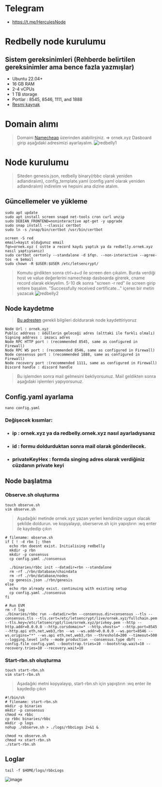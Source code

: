 # Telegram
- https://t.me/HerculesNode
# Redbelly node kurulumu
## Sistem gereksinimleri (Rehberde belirtilen gereksinimler ama bence fazla yazmışlar)
 - Ubuntu 22.04+
 - 16 GB RAM
 - 2-4 vCPUs
 - 1 TB storage
 - Portlar : 8545, 8546, 1111, and 1888
 - [Resmi kaynak](https://vine.redbelly.network/nds-node-operating)

# Domain alımı
> Domaini [Namecheap](https://www.namecheap.com/) üzerinden alabilirsiniz. => ornek.xyz
> Dasboard girip aşağıdaki adresimizi ayarlayalım.
> ![redbelly1](https://github.com/kemevo/RedBelly-Node/assets/51703004/fd415dc9-d3f6-4105-b128-030d5761389e)

# Node kurulumu
> Siteden genesis.json, redbelly binary(rbbc olarak yeniden adlandıralım), config_template.yaml (config.yaml olarak yeniden adlandıralım) indirelim ve hepsini ana dizine atalım.

## Güncellemeler ve yükleme
```
sudo apt update
sudo apt install screen snapd net-tools cron curl unzip
sudo DEBIAN_FRONTEND=noninteractive apt-get -y upgrade
sudo snap install --classic certbot
sudo ln -s /snap/bin/certbot /usr/bin/certbot
```
```
screen -S red
email=kayıt olduğunuz email
fqn=ornek.xyz ( üstte a record kaydı yaptık ya da redbelly.ornek.xyz nasıl yaptıysanız)
sudo certbot certonly --standalone -d $fqn. --non-interactive --agree-tos -m $email
sudo chown -R $USER:$USER /etc/letsencrypt/
```
> Komutu girdikten sonra ctrl+a+d ile screen den çıkalım.
> Burda verdiği host ve value değerlerini namecheap dasboarda girerek, cname record olarak ekleyelim.  5-10 dk sonra "screen -r red" ile screen girip entere basalım. "Successfully received certificate..." içeren bir metin yazacak
![redbelly2](https://github.com/kemevo/RedBelly-Node/assets/51703004/e4869b37-328e-40b2-898c-2eb1ce78ffde)

## Node kaydetme
> [Bu adresten](https://redbelly.atlassian.net/servicedesk/customer/portal/13/group/17/create/86) gerekli bilgileri doldurarak node kaydettiriyoruz
```
Node Url : ornek.xyz
Public address : ödüllerin geleceği adres (alttaki ile farklı olmalı)
Signing address : imzacı adres
Node RPC HTTP port : (recommended 8545, same as configured in Firewall)
Node RPC WS port : (recommended 8546, same as configured in Firewall)
Node consensus port : (recommended 1888, same as configured in Firewall)
Node recovery port :(recommended 1111, same as configured in Firewall)
Discord handle : discord handle
```
> Bu işlemden sonra mail gelmesini bekliyorsunuz. Mail geldikten sonra aşağıdaki işlemleri yapıyorsunuz.

## Config.yaml ayarlama
```
nano config.yaml
```
### Değişecek kısımlar:
- ### ip : ornek.xyz ya da redbelly.ornek.xyz nasıl ayarladıysanız
- ### id : formu doldurduktan sonra mail olarak gönderilecek.
- ### privateKeyHex : formda singing adres olarak verdiğiniz cüzdanın private keyi

## Node başlatma
### Observe.sh oluşturma
```
touch observe.sh
vim observe.sh
```
> Aşadağıki metinde ornek.xyz yazan yerleri kendinize uygun olacak şekilde doldurun. ve kopyalayıp, oberserve.sh için yapıştırın :wq enter ile kaydedip çıkın
```
# filename: observe.sh
if [ ! -d rbn ]; then
  echo rbn doesnt exist. Initialising redbelly
  mkdir -p rbn
  mkdir -p consensus
  cp config.yaml ./consensus

  ./binaries/rbbc init --datadir=rbn --standalone
  rm -rf ./rbn/database/chaindata
  rm -rf ./rbn/database/nodes
  cp genesis.json ./rbn/genesis
else
  echo rbn already exist. continuing with existing setup
  cp config.yaml ./consensus
fi

# Run EVM
rm -f log
./binaries/rbbc run --datadir=rbn --consensus.dir=consensus --tls --consensus.tls --tls.cert=/etc/letsencrypt/live/ornek.xyz/fullchain.pem --tls.key=/etc/letsencrypt/live/ornek.xyz/privkey.pem --http --http.addr=0.0.0.0 --http.corsdomain=* --http.vhosts=* --http.port=8545 --http.api eth,net,web3,rbn --ws --ws.addr=0.0.0.0 --ws.port=8546 --ws.origins="*" --ws.api eth,net,web3,rbn --threshold=200 --timeout=500 --logging.level info --mode production --consensus.type dbft --config.file config.yaml --bootstrap.tries=10 --bootstrap.wait=10 --recovery.tries=10 --recovery.wait=10
```
### Start-rbn.sh oluşturma
```
touch start-rbn.sh
vim start-rbn.sh
```
> Aşadağıki metni kopyalayıp, start-rbn.sh için yapıştırın :wq enter ile kaydedip çıkın
```
#!/bin/sh
# filename: start-rbn.sh
mkdir -p binaries
mkdir -p consensus
chmod +x rbbc
cp rbbc binaries/rbbc
mkdir -p logs
nohup ./observe.sh > ./logs/rbbcLogs 2>&1 &
```

```
chmod +x observe.sh
chmod +x start-rbn.sh
./start-rbn.sh
```
## Loglar
```
tail -f $HOME/logs/rbbcLogs
```
![image](https://github.com/kemevo/RedBelly-Node/assets/51703004/527ddfae-4812-4184-8079-6ff1d1130ed3)
